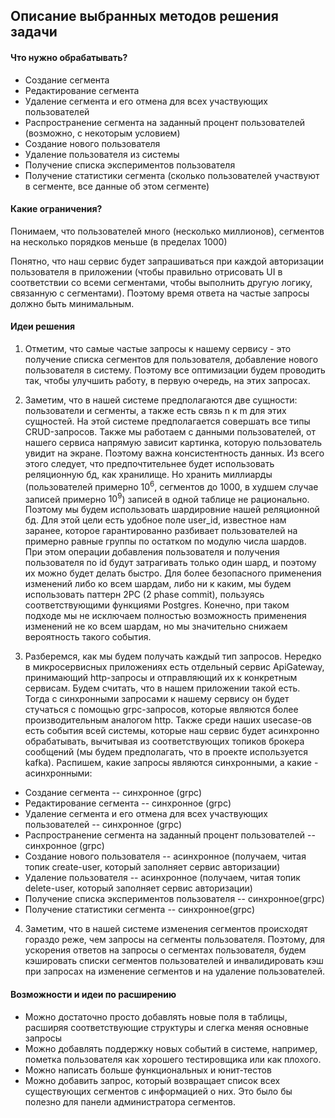 ## Описание выбранных методов решения задачи

#### Что нужно обрабатывать? 

- Создание сегмента
- Редактирование сегмента
- Удаление сегмента и его отмена для всех участвующих пользователей
- Распространение сегмента на заданный процент пользователей (возможно, с некоторым условием)
- Создание нового пользователя
- Удаление пользователя из системы
- Получение списка экспериментов пользователя
- Получение статистики сегмента (сколько пользователей участвуют в сегменте, все данные об этом сегменте)

#### Какие ограничения?

Понимаем, что пользователей много (несколько миллионов), сегментов на несколько порядков меньше (в пределах 1000)

Понятно, что наш сервис будет запрашиваться при каждой авторизации пользователя в приложении (чтобы правильно отрисовать UI в соответствии со всеми сегментами, чтобы выполнить другую логику, связанную с сегментами). Поэтому время ответа на частые запросы должно быть минимальным. 

#### Идеи решения

1) Отметим, что самые частые запросы к нашему сервису - это получение списка сегментов для пользователя, добавление нового пользователя в систему. Поэтому все оптимизации будем проводить так, чтобы улучшить работу, в первую очередь, на этих запросах. 

2) Заметим, что в нашей системе предполагаются две сущности: пользователи и сегменты, а также есть связь n к m для этих сущностей. На этой системе предполагается совершать все типы CRUD-запросов. Также мы работаем с данными пользователей, от нашего сервиса напрямую зависит картинка, которую пользователь увидит на экране. Поэтому важна консистентность данных. Из всего этого следует, что предпочтительнее будет использовать реляционную бд, как хранилище. Но хранить миллиарды (пользователей примерно $10^6$, сегментов до 1000, в худшем случае записей примерно $10^9$) записей в одной таблице не рационально. Поэтому мы будем использовать шардировние нашей реляционной бд. Для этой цели есть удобное поле user_id, известное нам заранее, которое гарантированно разбивает пользователей на примерно равные группы по остатком по модулю числа шардов. При этом операции добавления пользователя и получения пользователя по id будут затрагивать только один шард, и поэтому их можно будет делать быстро. Для более безопасного применения изменений либо ко всем шардам, либо ни к каким, мы будем использовать паттерн 2PC (2 phase commit), пользуясь соответствующими функциями Postgres. Конечно, при таком подходе мы не исключаем полностью возможность применения изменений не ко всем шардам, но мы значительно снижаем вероятность такого события. 

3) Разберемся, как мы будем получать каждый тип запросов. Нередко в микросервисных приложениях есть отдельный сервис ApiGateway, принимающий http-запросы и отправляющий их к конкретным сервисам. Будем считать, что в нашем приложении такой есть. Тогда с синхронными запросами к нашему сервису он будет стучаться с помощью grpc-запросов, которые являются более производительным аналогом http. Также среди наших usecase-ов есть события всей системы, которые наш сервис будет асинхронно обрабатывать, вычитывая из соответствующих топиков брокера сообщений (мы будем предполагать, что в проекте используется kafka). Распишем, какие запросы являются синхронными, а какие - асинхронными:


- Создание сегмента -- синхронное (grpc)
- Редактирование сегмента -- синхронное (grpc)
- Удаление сегмента и его отмена для всех участвующих пользователей -- синхронное (grpc)
- Распространение сегмента на заданный процент пользователей -- синхронное (grpc)
- Создание нового пользователя -- асинхронное (получаем, читая топик create-user, который заполняет сервис авторизации)
- Удаление пользователя -- асинхронное (получаем, читая топик delete-user, который заполняет сервис авторизации)
- Получение списка экспериментов пользователя -- синхронное(grpc)
- Получение статистики сегмента -- синхронное(grpc)

4) Заметим, что в нашей системе изменения сегментов происходят гораздо реже, чем запросы на сегменты пользователя. Поэтому, для ускорения ответов на запросы о сегментах пользователя, будем кэшировать списки сегментов пользователей и инвалидировать кэш при запросах на изменение сегментов и на удаление пользователей.


#### Возможности и идеи по расширению 

* Можно достаточно просто добавлять новые поля в таблицы, расширяя соответствующие структуры и слегка меняя основные запросы
* Можно добавлять поддержку новых событий в системе, например, пометка пользователя как хорошего тестировщика или как плохого. 
* Можно написать больше функциональных и юнит-тестов
* Можно добавить запрос, который возвращает список всех существующих сегментов с информацией о них. Это было бы полезно для панели администратора сегментов.